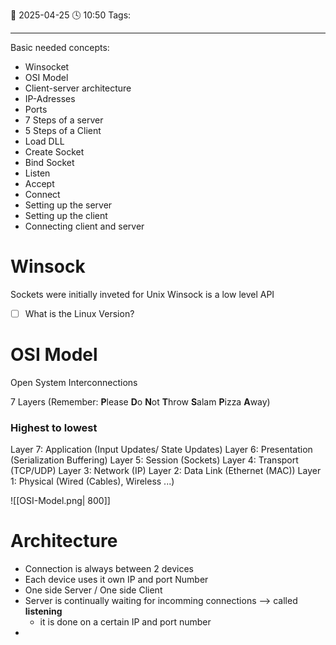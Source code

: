 📆 2025-04-25 🕓 10:50
Tags: 

---

Basic needed concepts:

- Winsocket
- OSI Model
- Client-server architecture
- IP-Adresses
- Ports
- 7 Steps of a server
- 5 Steps of a Client
- Load DLL
- Create Socket
- Bind Socket
- Listen
- Accept
- Connect
- Setting up the server
- Setting up the client
- Connecting client and server


# Winsock
Sockets were initially inveted for Unix
Winsock is a low level API

- [ ] What is the Linux Version?

# OSI Model
Open System Interconnections

7 Layers (Remember: **P**lease **D**o **N**ot **T**hrow **S**alam **P**izza **A**way)
### Highest to lowest
Layer 7: Application (Input Updates/ State Updates)
Layer 6: Presentation (Serialization Buffering)
Layer 5: Session (Sockets)
Layer 4: Transport (TCP/UDP)
Layer 3: Network (IP)
Layer 2: Data Link (Ethernet (MAC))
Layer 1: Physical (Wired (Cables), Wireless ...)

![[OSI-Model.png| 800]]


# Architecture
- Connection is always between 2 devices
- Each device uses it own IP and port Number
- One side Server / One side Client
- Server is continually waiting for incomming connections --> called **listening**
	- it is done on a certain IP and port number
- 